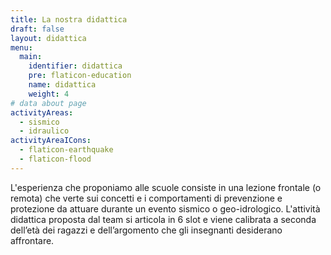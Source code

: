 ```yaml
---
title: La nostra didattica
draft: false
layout: didattica
menu:
  main:
    identifier: didattica
    pre: flaticon-education
    name: didattica
    weight: 4
# data about page
activityAreas:
  - sismico
  - idraulico
activityAreaICons:
  - flaticon-earthquake
  - flaticon-flood
---
```


L'esperienza che proponiamo alle scuole consiste in una lezione frontale (o remota) che verte sui concetti e i comportamenti di prevenzione e protezione da attuare durante un evento sismico o geo-idrologico. L'attività didattica proposta dal team si articola in 6 slot e viene calibrata a seconda dell’età dei ragazzi e dell’argomento che gli insegnanti desiderano affrontare.
